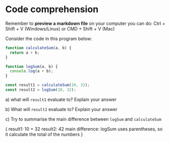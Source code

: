 # Code comprehension

Remember to **preview a markdown file** on your computer you can do:
Ctrl + Shift + V (Windows/Linux) or CMD + Shift + V (Mac)

Consider the code in this program below:

```js
function calculateSum(a, b) {
  return a + b;
}

function logSum(a, b) {
  console.log(a + b);
}

const result1 = calculateSum(10, 32);
const result2 = logSum(10, 32);
```

a) what will `result1` evaluate to? Explain your answer

b) What will `result2` evaluate to? Explain your answer

c) Try to summarise the main difference between `logSum` and `calculateSum`


{
result1: 10 + 32
result2: 42
main difference: logSum uses parentheses, so it calculate the total of the numbers
}
